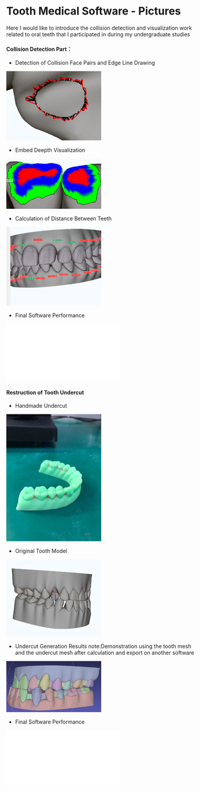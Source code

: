 # Tooth Medical Software - Pictures

Here I would like to introduce the collision detection and visualization work related to oral teeth that I participated in during my undergraduate studies

#### Collision Detection Part：

* Detection of Collision Face Pairs and Edge Line Drawing

<img decoding="async" src="https://github.com/Cavers-Chen/Tooth-Pictures/blob/main/pictures/collision.png" width="50%">

* Embed Deepth Visualization

<img decoding="async" src="https://github.com/Cavers-Chen/Tooth-Pictures/blob/main/pictures/collsion2.png" width="50%">

* Calculation of Distance Between Teeth

<img decoding="async" src="https://github.com/Cavers-Chen/Tooth-Pictures/blob/main/pictures/distance%20detect.png" width="50%">

* Final Software Performance

<iframe src="//player.bilibili.com/player.html?aid=903713211&bvid=BV1tP4y1D7NC&cid=922426467&page=1" scrolling="no" border="0" frameborder="no" framespacing="0" allowfullscreen="true"> </iframe>


#### Restruction of Tooth Undercut

* Handmade Undercut

<img decoding="async" src="https://github.com/Cavers-Chen/Tooth-Pictures/blob/main/pictures/undercut-example.jpg" width="50%">

* Original Tooth Model

<img decoding="async" src="https://github.com/Cavers-Chen/Tooth-Pictures/blob/main/pictures/tooth%20model-non%20effect.png" width="50%">

* Undercut Generation Results
note:Demonstration using the tooth mesh and the undercut mesh after calculation and export on another software
<img decoding="async" src="https://github.com/Cavers-Chen/Tooth-Pictures/blob/main/pictures/undercut-final%20result.png" width="50%">

* Final Software Performance

<iframe src="//player.bilibili.com/player.html?aid=221238463&bvid=BV1C8411V7zM&cid=922426483&page=1" scrolling="no" border="0" frameborder="no" framespacing="0" allowfullscreen="true"> </iframe>

